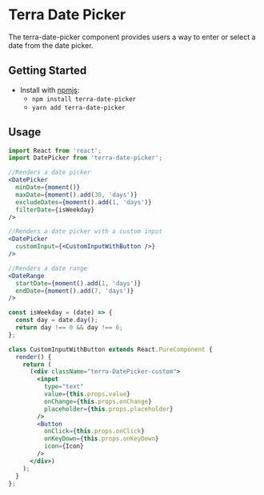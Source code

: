 # Terra Date Picker

The terra-date-picker component provides users a way to enter or select a date from the date picker.

## Getting Started

- Install with [npmjs](https://www.npmjs.com):
  - `npm install terra-date-picker` 
  - `yarn add terra-date-picker` 

## Usage

```jsx
import React from 'react';
import DatePicker from 'terra-date-picker';

//Renders a date picker
<DatePicker
  minDate={moment()}
  maxDate={moment().add(30, 'days')}
  excludeDates={moment().add(1, 'days')}
  filterDate={isWeekday}
/>

//Renders a date picker with a custom input
<DatePicker
  customInput={<CustomInputWithButton />}
/>

//Renders a date range
<DateRange
  startDate={moment().add(1, 'days')}
  endDate={moment().add(7, 'days')}
/>

const isWeekday = (date) => {
  const day = date.day();
  return day !== 0 && day !== 6;
};

class CustomInputWithButton extends React.PureComponent {
  render() {
    return (
      (<div className="terra-DatePicker-custom">
        <input
          type="text"
          value={this.props.value}
          onChange={this.props.onChange}
          placeholder={this.props.placeholder}
        />
        <Button
          onClick={this.props.onClick}
          onKeyDown={this.props.onKeyDown}
          icon={Icon}
        />
      </div>)
    );
  }
};

```
